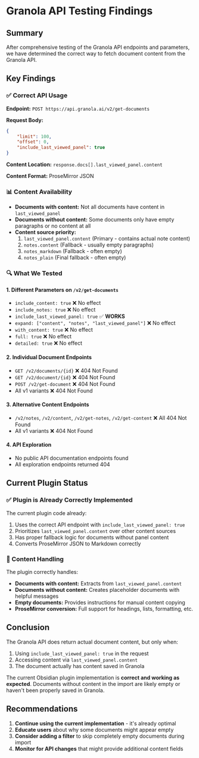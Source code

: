 # Granola API Testing Findings

## Summary

After comprehensive testing of the Granola API endpoints and parameters, we have determined the correct way to fetch document content from the Granola API.

## Key Findings

### ✅ Correct API Usage

**Endpoint:** `POST https://api.granola.ai/v2/get-documents`

**Request Body:**

```json
{
	"limit": 100,
	"offset": 0,
	"include_last_viewed_panel": true
}
```

**Content Location:** `response.docs[].last_viewed_panel.content`

**Content Format:** ProseMirror JSON

### 📊 Content Availability

- **Documents with content:** Not all documents have content in `last_viewed_panel`
- **Documents without content:** Some documents only have empty paragraphs or no content at all
- **Content source priority:**
    1. `last_viewed_panel.content` (Primary - contains actual note content)
    2. `notes.content` (Fallback - usually empty paragraphs)
    3. `notes_markdown` (Fallback - often empty)
    4. `notes_plain` (Final fallback - often empty)

### 🔍 What We Tested

#### 1. Different Parameters on `/v2/get-documents`

- `include_content: true` ❌ No effect
- `include_notes: true` ❌ No effect
- `include_last_viewed_panel: true` ✅ **WORKS**
- `expand: ["content", "notes", "last_viewed_panel"]` ❌ No effect
- `with_content: true` ❌ No effect
- `full: true` ❌ No effect
- `detailed: true` ❌ No effect

#### 2. Individual Document Endpoints

- `GET /v2/documents/{id}` ❌ 404 Not Found
- `GET /v2/document/{id}` ❌ 404 Not Found
- `POST /v2/get-document` ❌ 404 Not Found
- All v1 variants ❌ 404 Not Found

#### 3. Alternative Content Endpoints

- `/v2/notes`, `/v2/content`, `/v2/get-notes`, `/v2/get-content` ❌ All 404 Not Found
- All v1 variants ❌ 404 Not Found

#### 4. API Exploration

- No public API documentation endpoints found
- All exploration endpoints returned 404

## Current Plugin Status

### ✅ Plugin is Already Correctly Implemented

The current plugin code already:

1. Uses the correct API endpoint with `include_last_viewed_panel: true`
2. Prioritizes `last_viewed_panel.content` over other content sources
3. Has proper fallback logic for documents without panel content
4. Converts ProseMirror JSON to Markdown correctly

### 📝 Content Handling

The plugin correctly handles:

- **Documents with content:** Extracts from `last_viewed_panel.content`
- **Documents without content:** Creates placeholder documents with helpful messages
- **Empty documents:** Provides instructions for manual content copying
- **ProseMirror conversion:** Full support for headings, lists, formatting, etc.

## Conclusion

The Granola API does return actual document content, but only when:

1. Using `include_last_viewed_panel: true` in the request
2. Accessing content via `last_viewed_panel.content`
3. The document actually has content saved in Granola

The current Obsidian plugin implementation is **correct and working as expected**. Documents without content in the import are likely empty or haven't been properly saved in Granola.

## Recommendations

1. **Continue using the current implementation** - it's already optimal
2. **Educate users** about why some documents might appear empty
3. **Consider adding a filter** to skip completely empty documents during import
4. **Monitor for API changes** that might provide additional content fields
